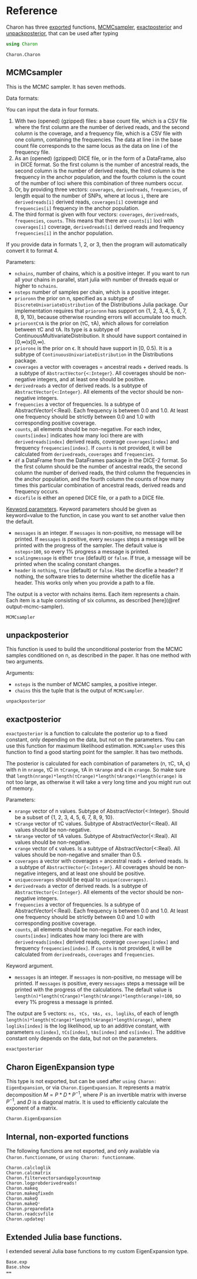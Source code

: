 # Reference

Charon has three [exported](https://docs.julialang.org/en/v1/manual/modules/#Export-lists) functions, [MCMCsampler](#mcmcsampler), [exactposterior](#exactposterior) and [unpackposterior](#unpackposterior),  that can be used after typing 
```julia
using Charon 
```
```@docs
Charon.Charon
```


## MCMCsampler 
This is the MCMC sampler. It has seven methods.

Data formats:

You can input the data in four formats. 
1. With two (opened) (gzipped) files: a base count file, which is a CSV file where the first column are the number of derived reads, and the second column is the coverage, and a frequency file, which is a CSV file with one column, containing the frequencies. The data at line i in the base count file corresponds to the same locus as the data on line i of the frequency file.   
2. As an (opened) (gzipped) DICE file, or in the form of a DataFrame, also in DICE format. So the first column is the number of ancestral reads, the second column is the number of derived reads, the third column is the frequency in the anchor population, and the fourth column is the count of the number of loci where this combination of three numbers occur. 
3. Or, by providing three vectors: `coverages`, `derivedreads`, `frequencies`, of length equal to the number of SNPs, where at locus `i`, there are `derivedreads[i]` derived reads, `coverages[i]` coverage and `frequencies[i]` frequency in the anchor population. 
4. The third format is given with four vectors: `coverages`, `derivedreads`, `frequencies`, `counts`. This means that there are `counts[i]` loci with `coverages[i]` coverage, `derivedreads[i]` derived reads and frequency `frequencies[i]` in the anchor population.

If you provide data in formats 1, 2, or 3, then the program will automatically convert it to format 4. 

Parameters:
* `nchains`, number of chains, which is a positive integer. If you want to run all your chains in parallel, start julia with number of threads equal or higher to `nchains`. 
* `nsteps` number of samples per chain, which is a positive integer. 
* `prioronn` the prior on n, specified as a subtype of `DiscreteUnivariateDistribution` of the Distributions Julia package. Our implementation requires that `prioronn` has support on {1, 2, 3, 4, 5, 6, 7, 8, 9, 10}, because otherwise rounding errors will accumulate too much. 
* `prioronτCτA` is the prior on (τC, τA), which allows for correlation between τC and τA. Its type is a subtype of ContinuousMultivariateDistribution. It should have support contained in [0,∞)x[0,∞). 
* `prioronϵ` is the prior on ϵ. It should have support in [0, 0.5). It is a subtype of `ContinuousUnivariateDistribution` in the Distributions package. 
* `coverages` a vector with coverages = ancestral reads + derived reads. Is a subtype of `AbstractVector{<:Integer}`. All coverages should be non-negative integers, and at least one should be positive. 
* `derivedreads` a vector of derived reads. Is a subtype of `AbstractVector{<:Integer}`. All elements of the vector should be non-negative integers.
* `frequencies` a vector of frequencies. Is a subtype of AbstractVector{<:Real}. Each frequency is between 0.0 and 1.0. At least one frequency should be strictly between 0.0 and 1.0 with corresponding positive coverage. 
* `counts`, all elements should be non-negative. For each index, `counts[index]` indicates how many loci there are with `derivedreads[index]` derived reads, coverage `coverages[index]` and frequency `frequencies[index]`. If `counts` is not provided, it will be calculated from `derivedreads`, `coverages` and `frequencies`. 
* `df` a DataFrame from the DataFrames package in the DICE-2 format. So the first column should be the number of ancestral reads, the second column the number of derived reads, the third column the frequencies in the anchor population, and the fourth column the counts of how many times this particular combination of ancestral reads, derived reads and frequency occurs. 
* `dicefile` is either an opened DICE file, or a path to a DICE file. 

[Keyword parameters](https://docs.julialang.org/en/v1/manual/functions/#Keyword-Arguments). Keyword parameters should be given as keyword=value to the function, in case you want to set another value then the default. 
* `messages` is an integer. If `messages` is non-positive, no message will be printed. If `messages` is positive, every `messages` steps a message will be printed with the progress of the sampler. The default value is `nsteps÷100`, so every 1% progress a message is printed.  
* `scalingmessage` is either `true` (default) or `false`. If true, a message will be printed when the scaling constant changes. 
* `header` is `nothing`, `true` (default) or `false`. Has the dicefile a header? If nothing, the software tries to determine whether the dicefile has a header. This works only when you provide a path to a file.

The output is a vector with nchains items. Each item represents a chain. Each item is a tuple consisting of six columns, as described [here](@ref output-mcmc-sampler).

```@docs
MCMCsampler
```

## unpackposterior 

This function is used to build the unconditional posterior from the MCMC samples conditioned on n, as described in the paper. It has one method with two arguments. 

Arguments:
* `nsteps` is the number of MCMC samples, a positive integer. 
* `chains` this the tuple that is the output of `MCMCsampler`. 
```@docs
unpackposterior
```

## exactposterior 

`exactposterior` is a function to calculate the posterior up to a fixed constant, only depending on the data, but not on the parameters. You can use this function for maximum likelihood estimation. `MCMCsampler` uses this function to find a good starting point for the sampler. It has two methods. 

The posterior is calculated for each combination of parameters (n, τC, τA, ϵ) with n in `nrange`, τC in `τCrange`, τA in `τArange` and ϵ in `ϵrange`. So make sure that `length(nrange)*length(τCrange)*length(τArange)*length(ϵrange)` is not too large, as otherwise it will take a very long time and you might run out of memory. 

Parameters:
* `nrange` vector of n values. Subtype of AbstractVector{<:Integer}. Should be a subset of {1, 2, 3, 4, 5, 6, 7, 8, 9, 10}. 
* `τCrange` vector of τC values. Subtype of AbstractVector{<:Real}. All values should be non-negative. 
* `τArange` vector of τA values. Subtype of AbstractVector{<:Real}. All values should be non-negative. 
* `ϵrange` vector of ϵ values. Is a subtype of AbstractVector{<:Real}. All values should be non-negative and smaller than 0.5. 
* `coverages` a vector with coverages = ancestral reads + derived reads. Is a subtype of `AbstractVector{<:Integer}`. All coverages should be non-negative integers, and at least one should be positive.
* `uniquecoverages` should be equal to `unique(coverages)`.  
* `derivedreads` a vector of derived reads. Is a subtype of `AbstractVector{<:Integer}`. All elements of the vector should be non-negative integers.
* `frequencies` a vector of frequencies. Is a subtype of AbstractVector{<:Real}. Each frequency is between 0.0 and 1.0. At least one frequency should be strictly between 0.0 and 1.0 with corresponding positive coverage. 
* `counts`, all elements should be non-negative. For each index, `counts[index]` indicates how many loci there are with `derivedreads[index]` derived reads, coverage `coverages[index]` and frequency `frequencies[index]`. If `counts` is not provided, it will be calculated from `derivedreads`, `coverages` and `frequencies`.

Keyword argument. 
* `messages` is an integer. If `messages` is non-positive, no message will be printed. If `messages` is positive, every `messages` steps a message will be printed with the progress of the calculations. The default value is `length(n)*length(τCrange)*length(τArange)*length(ϵrange)÷100`, so every 1% progress a message is printed.

The output are 5 vectors: `ns, τCs, τAs, ϵs, logliks`, of each of length `length(n)*length(τCrange)*length(τArange)*length(ϵrange)`, where `logliks[index]` is the log likelihood, up to an additive constant, with parameters `ns[index]`, `τCs[index]`, `τAs[index]` and `ϵs[index]`. The additive constant only depends on the data, but not on the parameters. 

```@docs 
exactposterior
```

## Charon EigenExpansion type 

This type is not exported, but can be used after `using Charon: EigenExpansion`, or via `Charon.EigenExpansion`. It represents a matrix decomposition $M=P*D*P^{-1}$, where $P$ is an invertible matrix with inverse $P^{-1}$, and $D$ is a diagonal matrix. It is used to efficiently calculate the exponent of a matrix. 
```@docs
Charon.EigenExpansion
```

## Internal, non-exported functions 

The following functions are not exported, and only available via `Charon.functionname`, or `using Charon: functionname`.

```@docs
Charon.calcloglik
Charon.calcmatrix
Charon.filtervectorsandapplycountmap
Charon.logprobderivedreads!
Charon.makeq
Charon.makeqfixedn
Charon.makeQ
Charon.makeQꜜ
Charon.preparedata
Charon.readcsvfile
Charon.updateq!
```

## Extended Julia base functions. 

I extended several Julia base functions to my custom EigenExpansion type. 
```@docs
Base.exp
Base.show
==
```